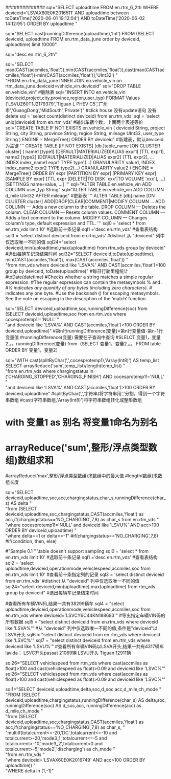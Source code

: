 ##############
sql="SELECT uploadtime FROM en.rtm_6_2th WHERE deviceid='LSVAX60E0K2016511' AND uploadtime between toDateTime('2020-06-01 19:12:04') AND toDateTime('2020-06-02 14:12:95') ORDER BY uploadtime "

sql="SELECT cast(runningDifference(uploadtime),'Int') FROM (SELECT deviceid, uploadtime FROM en.rtm_data_june order by deviceid, uploadtime) limit 10000"

sql="desc en.rtm_6_2th"

sql="SELECT max(CAST(accmiles,'float')),min(CAST(accmiles,'float')),cast(max(CAST(accmiles,'float'))-min(CAST(accmiles,'float')),'UInt32') "\
    "FROM en.rtm_data_june INNER JOIN en.vehicle_vin on rtm_data_june.deviceid=vehicle_vin.deviceid"
sql="DROP TABLE en.vehicle_vin"
#删除表
sql="INSERT INTO en.vehicle_vin (deviceid,project,city,province,region,user_typ) FORMAT Values ('LSVUZ60T1J2179379','Tiguan L PHEV C5','广州市','GuangDong','MidSouth','Private')"
#click house 没有update语句 没有delete
sql = 'select count(distinct deviceid) from en.rtm_vds' 
sql = 'select uniq(deviceid) from en.rtm_vds' 
#输出车辆个数，上面两个表述等价
sql="CREATE TABLE IF NOT EXISTS en.vehicle_vin ( deviceid String, project String, city String, province String, region String, mileage UInt32, user_type String ) ENGINE = MergeTree() ORDER BY deviceid"
#新建表，默认deviceid为主键
'''
CREATE TABLE [IF NOT EXISTS] [db.]table_name [ON CLUSTER cluster]
(
    name1 [type1] [DEFAULT|MATERIALIZED|ALIAS expr1] [TTL expr1],
    name2 [type2] [DEFAULT|MATERIALIZED|ALIAS expr2] [TTL expr2],
    ...
    INDEX index_name1 expr1 TYPE type1(...) GRANULARITY value1,
    INDEX index_name2 expr2 TYPE type2(...) GRANULARITY value2
) ENGINE = MergeTree()
ORDER BY expr
[PARTITION BY expr]
[PRIMARY KEY expr]
[SAMPLE BY expr]
[TTL expr [DELETE|TO DISK 'xxx'|TO VOLUME 'xxx'], ...]
[SETTINGS name=value, ...]
'''
sql="ALTER TABLE en.vehicle_vin ADD COLUMN user_typ String"
sql="ALTER TABLE en.vehicle_vin ADD COLUMN d_mile UInt32 AFTER mileage"
#更新表
'''
ALTER TABLE [db].name [ON CLUSTER cluster] ADD|DROP|CLEAR|COMMENT|MODIFY COLUMN ...
ADD COLUMN — Adds a new column to the table.
DROP COLUMN — Deletes the column.
CLEAR COLUMN — Resets column values.
COMMENT COLUMN — Adds a text comment to the column.
MODIFY COLUMN — Changes column’s type, default expression and TTL.
'''
sql0 = 'select * from en.rtm_vds limit 10' 
#选取前十条记录
sql1 ='desc en.rtm_vds'
#查看表结构
sql3 = 'select distinct deviceid from en.rtm_vds' 
#distinct 从 "deviceid" 列中仅选取唯一不同的值
sql24="select deviceid,min(uploadtime),max(uploadtime) from rtm_vds group by deviceid"  
#选出每辆车记录结束时间
sql32="SELECT deviceid,toDate(uploadtime), min(CAST(accmiles,'float')), max(CAST(accmiles,'float')) " \
    "from rtm_vds where deviceid like 'LSVA%' AND CAST(accmiles,'float')>100 group by deviceid, toDate(uploadtime)"
#每日行驶里程统计
#toDate(datetime)
#Checks whether a string matches a simple regular expression.
#The regular expression can contain the metasymbols % and _.
#% indicates any quantity of any bytes (including zero characters).
#_ indicates any one byte.
#Use the backslash (\) for escaping metasymbols. See the note on escaping in the description of the ‘match’ function.

sql="SELECT deviceid,uploadtime,soc,runningDifference(soc) from (SELECT deviceid,uploadtime,soc from en.rtm_vds where cocesprotemp1!='NULL' " \
    "and deviceid like 'LSVA%' AND CAST(accmiles,'float')>100 ORDER BY deviceid,uploadtime)"
#第n行runningDifference(变量)=第n行变量值-第n-1行变量值
#runningDifference(变量) 需要在子查询中查询
#SLELCT 变量1，变量2.。。runningDifference(变量) from（SELECT 变量1，变量2.。。 FROM table ORDER BY 变量1，变量2）

sql="WITH cast(splitByChar(',',cocesprotemp1),'Array(Int8)') AS temp_list SELECT arrayReduce('sum',temp_list)/length(temp_list) " \
    "from en.rtm_vds where chargingstatus in ('CHARGING_STOPPED','CHARGING_FINISH') AND cocesprotemp1!='NULL' " \
    "and deviceid like 'LSVA%' AND CAST(accmiles,'float')>100 ORDER BY deviceid,uploadtime"
#splitByChar(',',字符串)将字符串用','分割，得到一个字符串数组
#cast(字符串数组,'Array(Int8)')将字符串数组转化成整形数组
# with 变量1 as 别名 将变量1命名为别名
# arrayReduce('sum',整形/浮点类型数组)数组求和
#arrayReduce('max',整形/浮点类型数组)求数组中的最大值
#length(数组)求数组长度

sql="SELECT deviceid,uploadtime,soc,acc,chargingstatus,char_s,runningDifference(char_s) AS delta " \
    "from (SELECT deviceid,uploadtime,soc,chargingstatus,CAST(accmiles,'float') as acc,if(chargingstatus=='NO_CHARGING',7,8) as char_s from en.rtm_vds " \
    "where cocesprotemp1!='NULL' and deviceid like 'LSVU%' AND acc>100 ORDER BY deviceid,uploadtime) " \
    "where delta==1 or delta==-1"
#if(chargingstatus=='NO_CHARGING',7,8)
#if(condition, then, else)

#"Sample 0.1 " \table doesn't support sampling
sql0 = 'select * from en.rtm_vds limit 10' #选取前十条记录
sql1 ='desc en.rtm_vds' #查看表结构
sql2 = 'select uploadtime,deviceid,operationmode,vehiclespeed,accmiles,soc from en.rtm_vds limit 10' #查看前十条指定列的记录
sql3 = 'select distinct deviceid from en.rtm_vds' #distinct 从 "deviceid" 列中仅选取唯一不同的值
sql24="select deviceid,min(uploadtime),max(uploadtime) from rtm_vds group by deviceid"  #选出每辆车记录结束时间


#查看所有车辆VIN码,结果一共有38299辆车
sql4 = "select uploadtime,deviceid,operationmode,vehiclespeed,accmiles,soc from en.rtm_vds where deviceid='LSVCY6C44KN188693'"
#导出指定车辆VIN码的所有数据
sql5 = "select distinct deviceid from en.rtm_vds where deviceid like 'LSVA%'" #从 "deviceid" 列中仅选取唯一不同的值,条件是"deviceid"以LSVA开头
sql6 = "select distinct deviceid from en.rtm_vds where deviceid like 'LSVC%'" 
sql7 = "select distinct deviceid from en.rtm_vds where deviceid like 'LSVU%'" 
#查看所有车辆VIN码以LSVA开头,结果一共有4317辆车lavida；  LSVC开头passat 21069辆  LSVU开头 Tiguan 12911辆


sql26="SELECT vehiclespeed from rtm_vds where cast(accmiles as float)>100 and cast(vehiclespeed as float)>0.09 and deviceid like 'LSVC%'"
sql26="SELECT vehiclespeed from rtm_vds where cast(accmiles as float)>100 and cast(vehiclespeed as float)>0.09 and deviceid like 'LSVC%'"


sql1="SELECT deviceid,uploadtime,delta,soc,d_soc,acc,d_mile,ch_mode " \
    "FROM (SELECT deviceid,uploadtime,chargingstatus,runningDifference(char_s) AS delta,soc, runningDifference(soc) AS d_soc,acc, runningDifference(acc) as d_mile,ch_mode " \
    "from (SELECT deviceid,uploadtime,soc,chargingstatus,CAST(accmiles,'float') as acc,if(chargingstatus=='NO_CHARGING',7,8) as char_s, " \
    "multiIf(totalcurrent<=-20,'DC',totalcurrent<=-10 and totalcurrent>-20,'mode3_1',totalcurrent<=-5 and totalcurrent>-10,'mode3_2',totalcurrent<0 and totalcurrent>-5,'mode2','discharging') as ch_mode " \
    "from en.rtm_vds " \
    "where deviceid='LSVAX60E0K2016749' AND acc>100 ORDER BY uploadtime)) " \
    "WHERE delta in (1,-1)"

